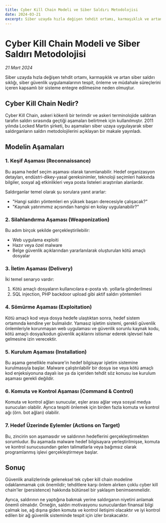```yaml
---
title: Cyber Kill Chain Modeli ve Siber Saldırı Metodolojisi
date: 2024-03-21
excerpt: Siber uzayda hızla değişen tehdit ortamı, karmaşıklık ve artan siber saldırı sıklığı, siber güvenlik uygulamalarının tespit, önleme ve müdahale süreçlerini içeren kapsamlı bir sisteme entegre edilmesine neden olmuştur.
---
```


# Cyber Kill Chain Modeli ve Siber Saldırı Metodolojisi

*21 Mart 2024*

Siber uzayda hızla değişen tehdit ortamı, karmaşıklık ve artan siber saldırı sıklığı, siber güvenlik uygulamalarının tespit, önleme ve müdahale süreçlerini içeren kapsamlı bir sisteme entegre edilmesine neden olmuştur.

## Cyber Kill Chain Nedir?

Cyber Kill Chain, askeri kökenli bir terimdir ve askeri terminolojide saldıran tarafın saldırı sırasında geçtiği aşamaları belirtmek için kullanılmıştır. 2011 yılında Locked Martin şirketi, bu aşamaları siber uzaya uygulayarak siber saldırganların saldırı metodolojilerini açıklayan bir makale yayınladı.

## Modelin Aşamaları

### 1. Keşif Aşaması (Reconnaissance)

Bu aşama hedef seçim aşaması olarak tanımlanabilir. Hedef organizasyon detayları, endüstri-dikey-yasal gereksinimler, teknoloji seçimleri hakkında bilgiler, sosyal ağ etkinlikleri veya posta listeleri araştırılan alanlardır.

Saldırganlar temel olarak şu sorulara yanıt ararlar:
- "Hangi saldırı yöntemleri en yüksek başarı derecesiyle çalışacak?"
- "Kaynak yatırımımız açısından hangisi en kolay uygulanabilir?"

### 2. Silahlandırma Aşaması (Weaponization)

Bu adım birçok şekilde gerçekleştirilebilir:
- Web uygulama exploiti
- Hazır veya özel malware
- Belge güvenlik açıklarından yararlanılarak oluşturulan kötü amaçlı dosyalar

### 3. İletim Aşaması (Delivery)

İki temel senaryo vardır:
1. Kötü amaçlı dosyaların kullanıcılara e-posta vb. yollarla gönderilmesi
2. SQL injection, PHP backdoor upload gibi aktif saldırı yöntemleri

### 4. Sömürme Aşaması (Exploitation)

Kötü amaçlı kod veya dosya hedefe ulaştıktan sonra, hedef sistem ortamında kendine yer bulmalıdır. Yamasız işletim sistemi, gerekli güvenlik önlemleriyle korunmayan web uygulaması ve güvenlik sorunlu kaynak kodu, kötü amaçlı dosya/kodun güvenlik açıklarını istismar ederek işlevsel hale gelmesine izin verecektir.

### 5. Kurulum Aşaması (Installation)

Bu aşama genellikle malware'in hedef bilgisayar işletim sistemine kurulmasıyla başlar. Malware çalıştırılabilir bir dosya ise veya kötü amaçlı kod enjeksiyonuna dayalı ise ya da içeriden tehdit söz konusu ise kurulum aşaması gerekli değildir.

### 6. Komuta ve Kontrol Aşaması (Command & Control)

Komuta ve kontrol ağları sunucular, eşler arası ağlar veya sosyal medya sunucuları olabilir. Ayrıca tespiti önlemek için birden fazla komuta ve kontrol ağı (örn. bot ağları) olabilir.

### 7. Hedef Üzerinde Eylemler (Actions on Target)

Bu, zincirin son aşamasıdır ve saldırının hedeflerini gerçekleştirmekten sorumludur. Bu aşamada malware hedef bilgisayara yerleştirilmişse, komuta ve kontrol sunucusundan gelen talimatlarla veya bağımsız olarak programlanmış işlevi gerçekleştirmeye başlar.

## Sonuç

Güvenlik analizlerinde geleneksel tek cyber kill chain modeline odaklanmamak çok önemlidir; tehditlere karşı önlem alırken çoklu cyber kill chain'ler (persistence) hakkında bütünsel bir yaklaşım benimsenmelidir.

Ayrıca, saldırının ne yaptığına bakmak yerine saldırganın niyetini anlamak önemli olmalıdır. Örneğin, saldırı motivasyonu sunuculardan finansal bilgi çalmak ise, ağ dışına giden komuta ve kontrol iletişimi olacaktır ve iyi kontrol edilen bir ağ güvenlik sisteminde tespit için izler bırakacaktır. 
